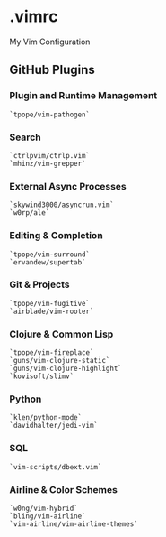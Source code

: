 # .vimrc
My Vim Configuration

## GitHub Plugins

### Plugin and Runtime Management
    `tpope/vim-pathogen`

### Search
    `ctrlpvim/ctrlp.vim`
    `mhinz/vim-grepper`

### External Async Processes
    `skywind3000/asyncrun.vim`
    `w0rp/ale`

### Editing & Completion
    `tpope/vim-surround`
    `ervandew/supertab`

### Git & Projects
    `tpope/vim-fugitive`
    `airblade/vim-rooter`

### Clojure & Common Lisp
    `tpope/vim-fireplace`
    `guns/vim-clojure-static`
    `guns/vim-clojure-highlight`
    `kovisoft/slimv`

### Python
    `klen/python-mode`
    `davidhalter/jedi-vim`

### SQL
    `vim-scripts/dbext.vim`

### Airline & Color Schemes
    `w0ng/vim-hybrid`
    `bling/vim-airline`
    `vim-airline/vim-airline-themes`
